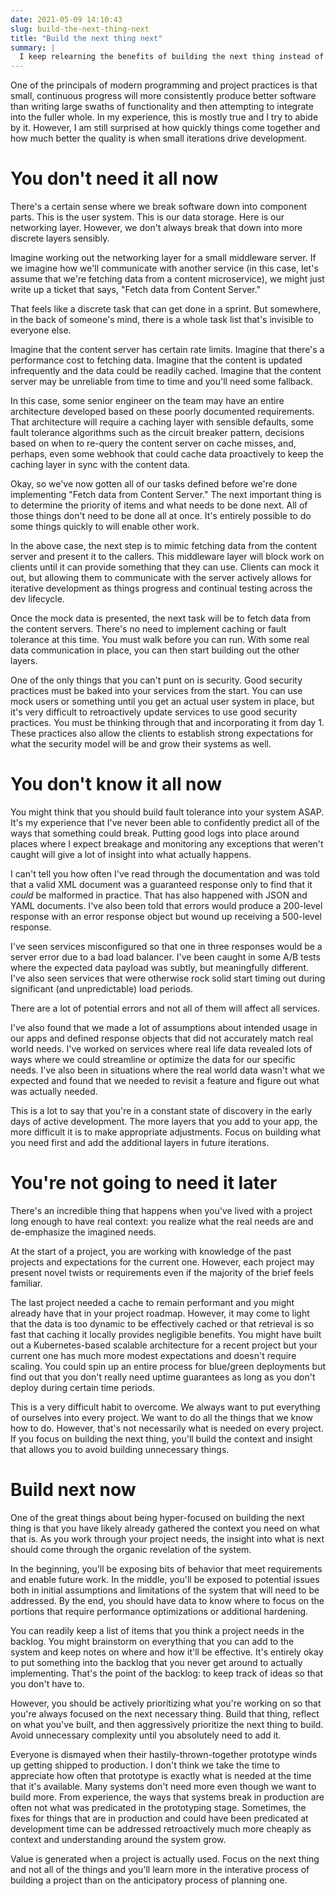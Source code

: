 ```yaml
---
date: 2021-05-09 14:10:43
slug: build-the-next-thing-next
title: "Build the next thing next"
summary: |
  I keep relearning the benefits of building the next thing instead of the whole team.  Whenever possible, bite off only as much as you need to make forward progress and leave the rest of the project to the project plan.
---
```

One of the principals of modern programming and project practices is that small, continuous progress will more consistently produce better software than writing large swaths of functionality and then attempting to integrate into the fuller whole.  In my experience, this is mostly true and I try to abide by it.  However, I am still surprised at how quickly things come together and how much better the quality is when small iterations drive development.

# You don't need it all now

There's a certain sense where we break software down into component parts.  This is the user system.  This is our data storage.  Here is our networking layer.  However, we don't always break that down into more discrete layers sensibly.

Imagine working out the networking layer for a small middleware server.  If we imagine how we'll communicate with another service (in this case, let's assume that we're fetching data from a content microservice), we might just write up a ticket that says, "Fetch data from Content Server."

That feels like a discrete task that can get done in a sprint.  But somewhere, in the back of someone's mind, there is a whole task list that's invisible to everyone else.

Imagine that the content server has certain rate limits.  Imagine that there's a performance cost to fetching data.  Imagine that the content is updated infrequently and the data could be readily cached.  Imagine that the content server may be unreliable from time to time and you'll need some fallback.

In this case, some senior engineer on the team may have an entire architecture developed based on these poorly documented requirements.  That architecture will require a caching layer with sensible defaults, some fault tolerance algorithms such as the circuit breaker pattern, decisions based on when to re-query the content server on cache misses, and, perhaps, even some webhook that could cache data proactively to keep the caching layer in sync with the content data.

Okay, so we've now gotten all of our tasks defined before we're done implementing "Fetch data from Content Server."  The next important thing is to determine the priority of items and what needs to be done next.  All of those things don't need to be done all at once.  It's entirely possible to do some things quickly to will enable other work.

In the above case, the next step is to mimic fetching data from the content server and present it to the callers.  This middleware layer will block work on clients until it can provide something that they can use.  Clients can mock it out, but allowing them to communicate with the server actively allows for iterative development as things progress and continual testing across the dev lifecycle.

Once the mock data is presented, the next task will be to fetch data from the content servers.  There's no need to implement caching or fault tolerance at this time.  You must walk before you can run.  With some real data communication in place, you can then start building out the other layers.

One of the only things that you can't punt on is security.  Good security practices must be baked into your services from the start.  You can use mock users or something until you get an actual user system in place, but it's very difficult to retroactively update services to use good security practices.  You must be thinking through that and incorporating it from day 1.  These practices also allow the clients to establish strong expectations for what the security model will be and grow their systems as well.

# You don't know it all now

You might think that you should build fault tolerance into your system ASAP.  It's my experience that I've never been able to confidently predict all of the ways that something could break.  Putting good logs into place around places where I expect breakage and monitoring any exceptions that weren't caught will give a lot of insight into what actually happens.

I can't tell you how often I've read through the documentation and was told that a valid XML document was a guaranteed response only to find that it *could* be malformed in practice.  That has also happened with JSON and YAML documents.  I've also been told that errors would produce a 200-level response with an error response object but wound up receiving a 500-level response.

I've seen services misconfigured so that one in three responses would be a server error due to a bad load balancer.  I've been caught in some A/B tests where the expected data payload was subtly, but meaningfully different.  I've also seen services that were otherwise rock solid start timing out during significant (and unpredictable) load periods.

There are a lot of potential errors and not all of them will affect all services.

I've also found that we made a lot of assumptions about intended usage in our apps and defined response objects that did not accurately match real world needs.  I've worked on services where real life data revealed lots of ways where we could streamline or optimize the data for our specific needs.  I've also been in situations where the real world data wasn't what we expected and found that we needed to revisit a feature and figure out what was actually needed.

This is a lot to say that you're in a constant state of discovery in the early days of active development.  The more layers that you add to your app, the more difficult it is to make appropriate adjustments.  Focus on building what you need first and add the additional layers in future iterations.

# You're not going to need it later

There's an incredible thing that happens when you've lived with a project long enough to have real context: you realize what the real needs are and de-emphasize the imagined needs.

At the start of a project, you are working with knowledge of the past projects and expectations for the current one.  However, each project may present novel twists or requirements even if the majority of the brief feels familiar.

The last project needed a cache to remain performant and you might already have that in your project roadmap.  However, it may come to light that the data is too dynamic to be effectively cached or that retrieval is so fast that caching it locally provides negligible benefits.  You might have built out a Kubernetes-based scalable architecture for a recent project but your current one has much more modest expectations and doesn't require scaling.  You could spin up an entire process for blue/green deployments but find out that you don't really need uptime guarantees as long as you don't deploy during certain time periods.

This is a very difficult habit to overcome.  We always want to put everything of ourselves into every project.  We want to do all the things that we know how to do.  However, that's not necessarily what is needed on every project.  If you focus on building the next thing, you'll build the context and insight that allows you to avoid building unnecessary things.

# Build next now

One of the great things about being hyper-focused on building the next thing is that you have likely already gathered the context you need on what that is.  As you work through your project needs, the insight into what is next should come through the organic revelation of the system.

In the beginning, you'll be exposing bits of behavior that meet requirements and enable future work.  In the middle, you'll be exposed to potential issues both in initial assumptions and limitations of the system that will need to be addressed.  By the end, you should have data to know where to focus on the portions that require performance optimizations or additional hardening.

You can readily keep a list of items that you think a project needs in the backlog.  You might brainstorm on everything that you can add to the system and keep notes on where and how it'll be effective.  It's entirely okay to put something into the backlog that you never get around to actually implementing.  That's the point of the backlog: to keep track of ideas so that you don't have to.

However, you should be actively prioritizing what you're working on so that you're always focused on the next necessary thing.  Build that thing, reflect on what you've built, and then aggressively prioritize the next thing to build.  Avoid unnecessary complexity until you absolutely need to add it.

Everyone is dismayed when their hastily-thrown-together prototype winds up getting shipped to production.  I don't think we take the time to appreciate how often that prototype is exactly what is needed at the time that it's available.  Many systems don't need more even though we want to build more.  From experience, the ways that systems break in production are often not what was predicated in the prototyping stage.  Sometimes, the fixes for things that are in production and could have been predicated at development time can be addressed retroactively much more cheaply as context and understanding around the system grow.

Value is generated when a project is actually used.  Focus on the next thing and not all of the things and you'll learn more in the interative process of building a project than on the anticipatory process of planning one.
